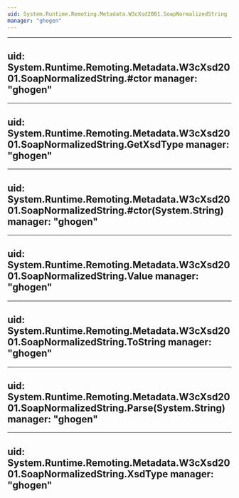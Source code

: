 ```yaml
---
uid: System.Runtime.Remoting.Metadata.W3cXsd2001.SoapNormalizedString
manager: "ghogen"
---
```


---
uid: System.Runtime.Remoting.Metadata.W3cXsd2001.SoapNormalizedString.#ctor
manager: "ghogen"
---

---
uid: System.Runtime.Remoting.Metadata.W3cXsd2001.SoapNormalizedString.GetXsdType
manager: "ghogen"
---

---
uid: System.Runtime.Remoting.Metadata.W3cXsd2001.SoapNormalizedString.#ctor(System.String)
manager: "ghogen"
---

---
uid: System.Runtime.Remoting.Metadata.W3cXsd2001.SoapNormalizedString.Value
manager: "ghogen"
---

---
uid: System.Runtime.Remoting.Metadata.W3cXsd2001.SoapNormalizedString.ToString
manager: "ghogen"
---

---
uid: System.Runtime.Remoting.Metadata.W3cXsd2001.SoapNormalizedString.Parse(System.String)
manager: "ghogen"
---

---
uid: System.Runtime.Remoting.Metadata.W3cXsd2001.SoapNormalizedString.XsdType
manager: "ghogen"
---
